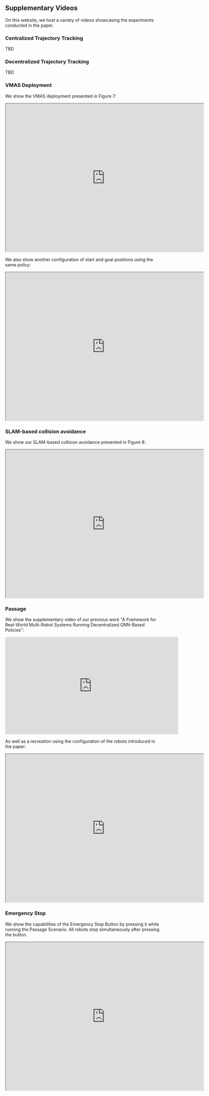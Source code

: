 ## Supplementary Videos
On this website, we host a variety of videos showcasing the experiments conducted in the paper.

### Centralized Trajectory Tracking
TBD

### Decentralized Trajectory Tracking
TBD

### VMAS Deployment
We show the VMAS deployment presented in Figure 7:
<iframe src="https://drive.google.com/file/d/1jWwP6suwpkOU9ZxwHMxLMfk5RL20GtL8/preview" width="640" height="480" allow="autoplay"></iframe>

We also show another configuration of start and goal positions using the same policy:
<iframe src="https://drive.google.com/file/d/1KzpmW-OyOtn3BK5_ds-qEGje7QmEAE9j/preview" width="640" height="480" allow="autoplay"></iframe>

### SLAM-based collision avoidance
We show our SLAM-based collision avoidance presented in Figure 8:
<iframe src="https://drive.google.com/file/d/1aJfJkv8PwDFtK_Ko5ysdK0Eel5G1aEYR/preview" width="640" height="480" allow="autoplay"></iframe>

### Passage
We show the supplementary video of our previous work "A Framework for Real-World Multi-Robot Systems Running Decentralized GNN-Based Policies":
<iframe width="560" height="315" src="https://www.youtube-nocookie.com/embed/COh-WLn4iO4?si=U6-dDOEvk7u5486s" title="YouTube video player" frameborder="0" allow="accelerometer; autoplay; clipboard-write; encrypted-media; gyroscope; picture-in-picture; web-share" referrerpolicy="strict-origin-when-cross-origin" allowfullscreen></iframe>

As well as a recreation using the configuration of the robots introduced in the paper:
<iframe src="https://drive.google.com/file/d/1ly-fLzzvCWvjUZZtZx8O_TzldX_B154K/preview" width="640" height="480" allow="autoplay"></iframe>

### Emergency Stop
We show the capabilities of the Emergency Stop Button by pressing it while running the Passage Scenario. All robots stop simultaneously after pressing the button.
<iframe src="https://drive.google.com/file/d/1ZXMG45Xocd_nPydhQ5Odv3zFtjqPjzGK/preview" width="640" height="480" allow="autoplay"></iframe>
